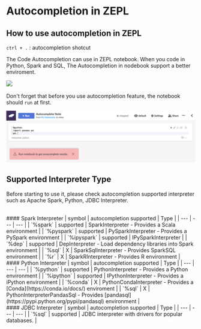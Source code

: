 # Autocompletion in ZEPL

## How to use autocompletion in ZEPL

`ctrl + .` : autocompletion shotcut

The Code Autocompletion can use in ZEPL notebook. When you code in Python, Spark and SQL, The Autocompletion in nodebook support a better enviroment.

<img src="../../img/autocompletion_demo.gif" class="image-box big-img" />

Don't forget that before you use autocompletion feature, the notebook should `run` at first.

<img src="../../img/autocompletion_error_message.png" class="image-box big-img" />

<br>

## Supported Interpreter Type

Before starting to use it, please check autocompletion supported interpreter such as Apache Spark, Python, JDBC Interpreter.

<br>
#### Spark Interpreter
| symbol  | autocompletion supported | Type |
| --- | --- | --- |
| `%spark`  | supported | SparkInterpreter - Provides a Scala environment |
| `%pyspark` | supported | PySparkInterpreter - Provides a PySpark environment |
| `%ipyspark`  | supported | IPySparkInterpreter |
| `%dep`  | supported | DepInterpreter - Load dependency libraries into Spark environment |
| `%sql`  | X | SparkSqlInterpreter - Provides SparkSQL environment |
| `%r`  | X | SparkRInterpreter - Provides R environment |

<br>
#### Python Interpreter
| symbol  | autocompletion supported | Type |
| --- | --- | --- |
| `%python`  | supported | PythonInterpreter - Provides a Python environment |
| `%ipython` | supported | IPythonInterpreter - Provides a iPython environment |
| `%conda`  | X | PythonCondaInterpreter - Provides a [Conda](https://conda.io/docs/) enviroment |
| `%sql`  | X | PythonInterpreterPandasSql - Provides [pandasql](https://pypi.python.org/pypi/pandasql) environment |

<br>
#### JDBC Interpreter
| symbol  | autocompletion supported | Type |
| --- | --- | --- |
| `%sql`  | supported | JDBC interpreter with drivers for popular databases. |
